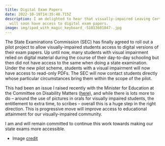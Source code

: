 ```yaml
---
title: Digital Exam Papers
date: 2022-10-18T14:35:48.715Z
description: I am delighted to hear that visually-impaired Leaving Cert students
  will soon have access to digital exam papers.
image: img/ipad_with_magic_keyboard_-51013601847-.jpg
---
```

The State Examinations Commission (SEC) has finally agreed to roll out a pilot project to allow visually-impaired students access to digital versions of their exam papers. Up until now, many students with visual impairment relied on digital material during the course of their day-to-day schooling but then did not have access to the same when doing a state examination. Under the new pilot scheme, students with a visual impairment will now have access to read-only PDFs. The SEC will now contact students directly whose particular circumstances bring them within the scope of the pilot.

This had been an issue I raised recently with the Minister for Education at the Committee on Disability Matters ([here](https://neasahourigan.com/post/reasonable-accommodation-at-state-examinations/)), and while there is lots more to do – around the use of pictures in orals for visually impaired students, the entitlement to extra time, to scribes – overall this is a huge step in the right direction. This is progressive move will improve access to educational attainment for our visually-impaired community.

I am and will remain committed to continue this work towards making our state exams more accessible.

* Image [credit](https://commons.wikimedia.org/wiki/File:IPad_with_Magic_Keyboard_(51013601847).jpg)